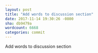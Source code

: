 ```yaml
---
layout: post
title: "Add words to discussion section"
date: 2017-11-14 19:30:26 -0800
sha: db9479a
wordcount: 6668
categories: commit
---
```

Add words to discussion section
